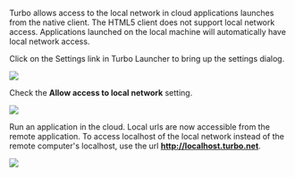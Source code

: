 Turbo allows access to the local network in cloud applications launches from the native client. The HTML5 client does not support local network access. Applications launched on the local machine will automatically have local network access.

Click on the Settings link in Turbo Launcher to bring up the settings dialog.

![](/docs/getting_started/accessing_network/launcher-settings.png)

Check the **Allow access to local network** setting.

![](/docs/getting_started/accessing_network/launcher-settings-network.png)

Run an application in the cloud. Local urls are now accessible from the remote application. To access localhost of the local network instead of the remote computer's localhost, use the url **http://localhost.turbo.net**.

![](/docs/getting_started/accessing_network/local-network-access.png)